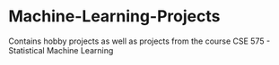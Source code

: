 # Machine-Learning-Projects
Contains hobby projects as well as projects from the course CSE 575 - Statistical Machine Learning
